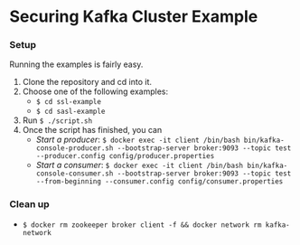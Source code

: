 # Securing Kafka Cluster Example

### Setup
Running the examples is fairly easy. 
1. Clone the repository and cd into it.
2. Choose one of the following examples: 
    * `$ cd ssl-example`
    * `$ cd sasl-example`
3. Run `$ ./script.sh`
4. Once the script has finished, you can  
    * *Start a producer*: `$ docker exec -it client /bin/bash bin/kafka-console-producer.sh --bootstrap-server broker:9093 --topic test --producer.config config/producer.properties`
    * *Start a consumer*: `$ docker exec -it client /bin/bash bin/kafka-console-consumer.sh --bootstrap-server broker:9093 --topic test --from-beginning --consumer.config config/consumer.properties`
    
### Clean up 
* `$ docker rm zookeeper broker client -f && docker network rm kafka-network`